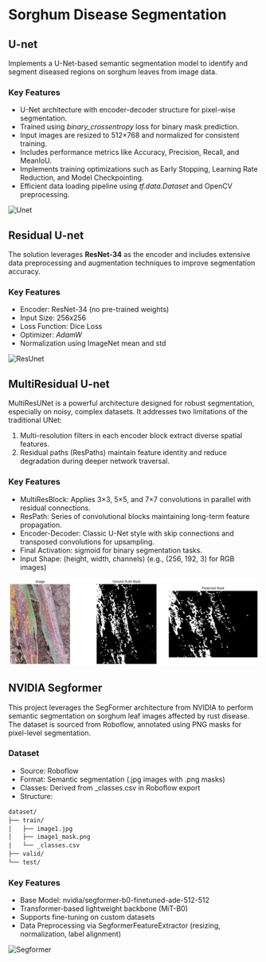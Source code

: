 # **Sorghum Disease Segmentation**

## **U-net**
Implements a U-Net-based semantic segmentation model to identify and segment diseased regions on sorghum leaves from image data.

### **Key Features**
- U-Net architecture with encoder-decoder structure for pixel-wise segmentation.
- Trained using *binary_crossentropy* loss for binary mask prediction.
- Input images are resized to 512×768 and normalized for consistent training.
- Includes performance metrics like Accuracy, Precision, Recall, and MeanIoU.
- Implements training optimizations such as Early Stopping, Learning Rate Reduction, and Model Checkpointing.
- Efficient data loading pipeline using *tf.data.Dataset* and OpenCV preprocessing.

![Unet]()

## **Residual U-net**
The solution leverages **ResNet-34** as the encoder and includes extensive data preprocessing and augmentation techniques to improve segmentation accuracy.

### **Key Features**

- Encoder: ResNet-34 (no pre-trained weights)
- Input Size: 256x256
- Loss Function: Dice Loss
- Optimizer: *AdamW*
- Normalization using ImageNet mean and std

![ResUnet](https://github.com/fenicXs/Sorghum-Crop-Disease-Detection-and-Segmentation-system-for-damage-severity-estimation/blob/cc4be6ad4887beb2a6f44d3e438ebffbfe5cf8c7/Train%20result.png)

## **MultiResidual U-net**
MultiResUNet is a powerful architecture designed for robust segmentation, especially on noisy, complex datasets. It addresses two limitations of the traditional UNet:

1. Multi-resolution filters in each encoder block extract diverse spatial features.
2. Residual paths (ResPaths) maintain feature identity and reduce degradation during deeper network traversal.

### **Key Features**

- MultiResBlock: Applies 3×3, 5×5, and 7×7 convolutions in parallel with residual connections.
- ResPath: Series of convolutional blocks maintaining long-term feature propagation.
- Encoder-Decoder: Classic U-Net style with skip connections and transposed convolutions for upsampling.
- Final Activation: sigmoid for binary segmentation tasks.
- Input Shape: (height, width, channels) (e.g., (256, 192, 3) for RGB images)

![MRU](https://github.com/fenicXs/Sorghum-Crop-Disease-Detection-and-Segmentation-system-for-damage-severity-estimation/blob/4d1343c23e1e57d8ac24820ff2ee1ea4a9b549d2/Segmentation/MRU.png)

## **NVIDIA Segformer**
This project leverages the SegFormer architecture from NVIDIA to perform semantic segmentation on sorghum leaf images affected by rust disease. The dataset is sourced from Roboflow, annotated using PNG masks for pixel-level segmentation.

### Dataset
- Source: Roboflow
- Format: Semantic segmentation (.jpg images with .png masks)
- Classes: Derived from _classes.csv in Roboflow export
- Structure:
``` bash
dataset/
├── train/
│   ├── image1.jpg
│   ├── image1_mask.png
|   └── _classes.csv
├── valid/
└── test/
```
### **Key Features**

- Base Model: nvidia/segformer-b0-finetuned-ade-512-512
- Transformer-based lightweight backbone (MiT-B0)
- Supports fine-tuning on custom datasets
- Data Preprocessing via SegformerFeatureExtractor (resizing, normalization, label alignment)

![Segformer]()
